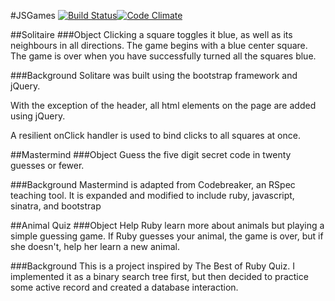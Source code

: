 #JSGames [![Build Status](https://travis-ci.org/keighty/JSGames.png?branch=master)](https://travis-ci.org/keighty/JSGames)[![Code Climate](https://codeclimate.com/github/keighty/JSGames.png)](https://codeclimate.com/github/keighty/JSGames)

##Solitaire
###Object
Clicking a square toggles it blue, as well as its neighbours
 in all directions. The game begins with a blue center square.
  The game is over when you have successfully turned all the
   squares blue.

###Background
Solitare was built using the bootstrap framework and jQuery.

With the exception of the header, all html elements on the
 page are added using jQuery.

A resilient onClick handler is used to bind clicks to all squares at once.

##Mastermind
###Object
Guess the five digit secret code in twenty guesses or fewer.

###Background
Mastermind is adapted from Codebreaker, an RSpec teaching tool. It is expanded and modified to include ruby, javascript, sinatra, and bootstrap

##Animal Quiz
###Object
Help Ruby learn more about animals but playing a simple guessing game. If Ruby guesses your animal, the game is over, but if she doesn't, help her learn a new animal.

###Background
This is a project inspired by The Best of Ruby Quiz. I implemented it as a binary search tree first, but then decided to practice some active record and created a database interaction.